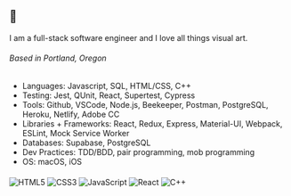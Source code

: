 

## 🎐

 I am a full-stack software engineer and I love all things visual art.

###### Based in Portland, Oregon

* Languages: Javascript, SQL, HTML/CSS, C++
* Testing: Jest, QUnit, React, Supertest, Cypress
* Tools: Github, VSCode, Node.js, Beekeeper, Postman, PostgreSQL, Heroku, Netlify, Adobe CC
* Libraries + Frameworks: React, Redux, Express, Material-UI, Webpack, ESLint, Mock Service Worker
* Databases: Supabase, PostgreSQL
* Dev Practices: TDD/BDD, pair programming, mob programming
* OS: macOS, iOS

####

![HTML5](https://img.shields.io/badge/-HTML5-%23E44D27?style=flat-square&logo=html5&logoColor=ffffff)
![CSS3](https://img.shields.io/badge/-CSS3-%231572B6?style=flat-square&logo=css3)
![JavaScript](https://img.shields.io/badge/-JavaScript-%23F7DF1C?style=flat-square&logo=javascript&logoColor=000000&labelColor=%23F7DF1C&color=%23FFCE5A)
![React](https://img.shields.io/badge/-React-%23282C34?style=flat-square&logo=react)
![C++](https://img.shields.io/badge/C++-00599C?style=flat-square&logo=C%2B%2B&logoColor=white)
